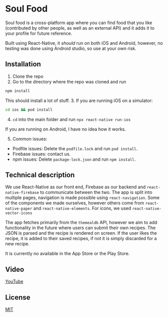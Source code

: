 # Soul Food

Soul food is a cross-platform app where you can find food that you like (contributed by other people, as well as an external API) and it adds it to your profile for future reference. 

Built using React-Native, it _should_ run on both iOS and Android, however, no testing was done using Android studio, so use at your own risk. 

## Installation

1. Clone the repo
2. Go to the directory where the repo was cloned and run
```bash
npm install
```
This should install a lot of stuff.
3. If you are running iOS on a simulator:
```bash
cd ios && pod install
```
4. ```cd``` into the main folder and run ```npx react-native run-ios```

If you are running on Android, I have no idea how it works.

5. Common issues:
- Podfile issues:
Delete the ```podfile.lock``` and run ```pod install```.
- Firebase issues: contact us.
- npm issues: Delete ```package-lock.json``` and run ```npm install```.

## Technical description
We use React-Native as our front end, Firebase as our backend and ```react-native-firebase``` to communicate between the two. The app is split into multiple pages, navigation is made possible using ```react-navigation```. Some of the components we made ourselves, however others come from ```react-native-paper``` and ```react-native-elements```. For icons, we used ```react-native-vector-icons```

The app fetches primarily from the ```themealdb``` API, however we aim to add functionality in the future where users can submit their own recipes.
The JSON is parsed and the recipe is rendered on screen. If the user likes the recipe, it is added to their saved recipes, if not it is simply discarded for a new recipe. 

It is currently no available in the App Store or the Play Store.

## Video
[YouTube](https://youtu.be/BJo4mL2fGrY)
 
## License
[MIT](https://choosealicense.com/licenses/mit/)
